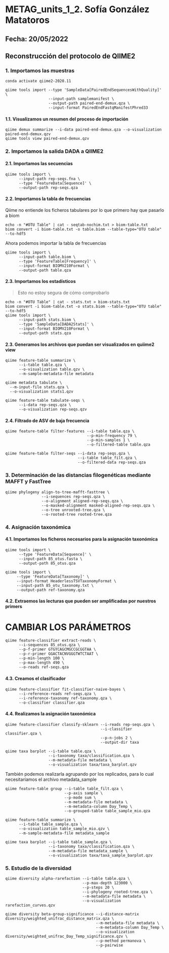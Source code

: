 # METAG_units_1_2. Sofía González Matatoros
## Fecha: 20/05/2022
## Reconstrucción del protocolo de QIIME2 
### 1. Importamos las muestras
```
conda activate qiime2-2020.11

qiime tools import --type 'SampleData[PairedEndSequencesWithQuality]' \
                   --input-path samplemanifest \
                   --output-path paired-end-demux.qza \
                   --input-format PairedEndFastqManifestPhred33
```
#### 1.1. Visualizamos un resumen del proceso de importación
```
qiime demux summarize --i-data paired-end-demux.qza --o-visualization paired-end-demux.qzv
qiime tools view paired-end-demux.qzv
```
### 2. Importamos la salida DADA a QIIME2
#### 2.1. Importamos las secuencias
```
qiime tools import \
      --input-path rep-seqs.fna \
      --type 'FeatureData[Sequence]' \
      --output-path rep-seqs.qza
```
#### 2.2. Importamos la tabla de frecuencias
Qiime no entiende los ficheros tabulares por lo que primero hay que pasarlo a biom
```
echo -n "#OTU Table" | cat - seqtab-nochim.txt > biom-table.txt
biom convert -i biom-table.txt -o table.biom --table-type="OTU table" --to-hdf5
```
Ahora podemos importar la tabla de frecuencias
```
qiime tools import \
      --input-path table.biom \
      --type 'FeatureTable[Frequency]' \
      --input-format BIOMV210Format \
      --output-path table.qza
```
#### 2.3. Importamos los estadísticos
> Esto no estoy segura de cómo comprobarlo
```
echo -n "#OTU Table" | cat - stats.txt > biom-stats.txt
biom convert -i biom-table.txt -o stats.biom --table-type="OTU table" --to-hdf5
qiime tools import \
      --input-path stats.biom \
      --type 'SampleData[DADA2Stats]' \
      --input-format BIOMV210Format \
      --output-path stats.qza
```
#### 2.3. Generamos los archivos que puedan ser visualizados en quiime2 view
```
qiime feature-table summarize \
      --i-table table.qza \
      --o-visualization table.qzv \
      --m-sample-metadata-file metadata
      
qiime metadata tabulate \
  --m-input-file stats.qza \
  --o-visualization stats1.qzv

qiime feature-table tabulate-seqs \
      --i-data rep-seqs.qza \
      --o-visualization rep-seqs.qzv

```
#### 2.4. Filtrado de ASV de baja frecuencia
```
qiime feature-table filter-features --i-table table.qza \
                                    --p-min-frequency 79 \
                                    --p-min-samples 1 \
                                    --o-filtered-table table.qza

qiime feature-table filter-seqs --i-data rep-seqs.qza \
                                --i-table table_filt.qza \
                                --o-filtered-data rep-seqs.qza
```
### 3. Determinación de las distancias filogenéticas mediante MAFFT y FastTree
```
qiime phylogeny align-to-tree-mafft-fasttree \
                --i-sequences rep-seqs.qza \
                --o-alignment aligned-rep-seqs.qza \
                --o-masked-alignment masked-aligned-rep-seqs.qza \
                --o-tree unrooted-tree.qza \
                --o-rooted-tree rooted-tree.qza
```
### 4. Asignación taxonómica
#### 4.1. Importamos los ficheros necesarios para la asignación taxonómica
```
qiime tools import \
      --type 'FeatureData[Sequence]' \
      --input-path 85_otus.fasta \
      --output-path 85_otus.qza

qiime tools import \
     --type 'FeatureData[Taxonomy]' \
     --input-format HeaderlessTSVTaxonomyFormat \
     --input-path 85_otu_taxonomy.txt \
     --output-path ref-taxonomy.qza
```
#### 4.2. Extraemos las lecturas que pueden ser amplificadas por nuestros primers 
# CAMBIAR LOS PARÁMETROS
```
qiime feature-classifier extract-reads \
      --i-sequences 85_otus.qza \
      --p-f-primer GTGYCAGCMGCCGCGGTAA \ 
      --p-r-primer GGACTACNVGGGTWTCTAAT \
      --p-min-length 100 \
      --p-max-length 490 \
      --o-reads ref-seqs.qza
```
#### 4.3. Creamos el clasificador
```
qiime feature-classifier fit-classifier-naive-bayes \
      --i-reference-reads ref-seqs.qza \
      --i-reference-taxonomy ref-taxonomy.qza \
      --o-classifier classifier.qza
```
#### 4.4. Realizamos la asignación taxonómica
```
qiime feature-classifier classify-sklearn --i-reads rep-seqs.qza \
                                          --i-classifier classifier.qza \
                                          --p-n-jobs 2 \
                                          --output-dir taxa

qiime taxa barplot --i-table table.qza \
                   --i-taxonomy taxa/classification.qza \
                   --m-metadata-file metadata \
                   --o-visualization taxa/taxa_barplot.qzv
```
También podemos realizarla agrupando por los replicados, para lo cual necesitaríamos el archivo metadata_sample
```
qiime feature-table group --i-table table_filt.qza \
                          --p-axis sample \
                          --p-mode sum \
                          --m-metadata-file metadata \
                          --m-metadata-column Day_Temp \
                          --o-grouped-table table_sample_mio.qza

qiime feature-table summarize \
      --i-table table_sample.qza \
      --o-visualization table_sample_mio.qzv \
      --m-sample-metadata-file metadata_sample

qiime taxa barplot --i-table table_sample.qza \
                   --i-taxonomy taxa/classification.qza \
                   --m-metadata-file metadata_sample \
                   --o-visualization taxa/taxa_sample_barplot.qzv
```
### 5. Estudio de la diversidad
```
qiime diversity alpha-rarefaction --i-table table.qza \
                                  --p-max-depth 123000 \
                                  --p-steps 20 \
                                  --i-phylogeny rooted-tree.qza \
                                  --m-metadata-file metadata \
                                  --o-visualization rarefaction_curves.qzv
                                  
qiime diversity beta-group-significance --i-distance-matrix diversity/weighted_unifrac_distance_matrix.qza \
                                        --m-metadata-file metadata \
                                        --m-metadata-column Day_Temp \
                                        --o-visualization diversity/weighted_unifrac_Day_Temp_significance.qzv \
                                        --p-method permanova \
                                        --p-pairwise
```
